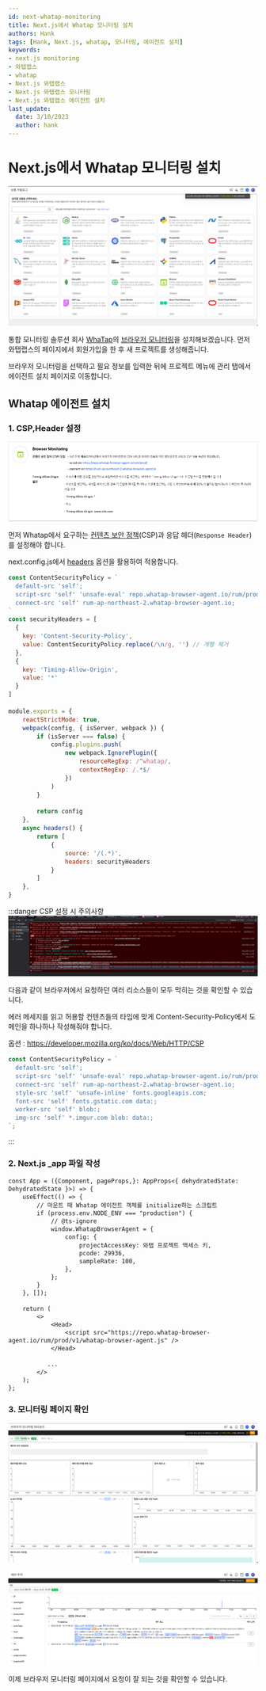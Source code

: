 ```yaml
---
id: next-whatap-monitoring
title: Next.js에서 Whatap 모니터링 설치 
authors: Hank
tags: [Hank, Next.js, whatap, 모니터링, 에이전트 설치]
keywords:
- next.js monitoring
- 와탭랩스
- whatap
- Next.js 와탭랩스
- Next.js 와탭랩스 모니터링
- Next.js 와탭랩스 에이전트 설치
last_update:
  date: 3/10/2023
  author: hank
---
```


#  Next.js에서 Whatap 모니터링 설치

![img.png](img.png)

통합 모니터링 솔루션 회사 [WhaTap](https://www.whatap.io/ko/)의 [브라우저 모니터링](https://docs.whatap.io/browser)을 설치해보겠습니다.
먼저 와탭랩스의 페이지에서 회원가입을 한 후 새 프로젝트를 생성해줍니다. 

브라우저 모니터링을 선택하고 필요 정보를 입력한 뒤에
프로젝트 메뉴에 관리 탭에서 에이전트 설치 페이지로 이동합니다.

## Whatap 에이전트 설치

### 1. CSP,Header 설정
![img_1.png](img_1.png)

먼저 Whatap에서 요구하는 [컨텐츠 보안 정책](https://developer.mozilla.org/ko/docs/Web/HTTP/CSP)(CSP)과 응답 헤더(`Response Header`)를 설정해야 합니다.

next.config.js에서 [headers](https://nextjs.org/docs/pages/api-reference/next-config-js/headers) 옵션을 활용하여 적용합니다.

```js title="next.config.js"
const ContentSecurityPolicy = `
  default-src 'self';
  script-src 'self' 'unsafe-eval' repo.whatap-browser-agent.io/rum/prod/;
  connect-src 'self' rum-ap-northeast-2.whatap-browser-agent.io;
`
const securityHeaders = [
  {
    key: 'Content-Security-Policy',
    value: ContentSecurityPolicy.replace(/\n/g, '') // 개행 제거
  },
  {
    key: 'Timing-Allow-Origin',
    value: '*'
  }
]

module.exports = {
    reactStrictMode: true,
    webpack(config, { isServer, webpack }) {
        if (isServer === false) {
            config.plugins.push(
                new webpack.IgnorePlugin({
                    resourceRegExp: /^whatap/,
                    contextRegExp: /.*$/
                })
            )
        }

        return config
    },
    async headers() {
        return [
            {
                source: '/(.*)',
                headers: securityHeaders
            }
        ]
    },
}
```

:::danger CSP 설정 시 주의사항
![img_2.png](img_2.png)

다음과 같이 브라우저에서 요청하던 여러 리소스들이 모두 막히는 것을 확인할 수 있습니다. 

에러 메세지를 읽고 허용할 컨텐츠들의 타입에 맞게 Content-Security-Policy에서 도메인을 하나하나 작성해줘야 합니다.

옵션 : https://developer.mozilla.org/ko/docs/Web/HTTP/CSP

```js title="예시"
const ContentSecurityPolicy = `
  default-src 'self';
  script-src 'self' 'unsafe-eval' repo.whatap-browser-agent.io/rum/prod/ static.cloudflareinsights.com;
  connect-src 'self' rum-ap-northeast-2.whatap-browser-agent.io;
  style-src 'self' 'unsafe-inline' fonts.googleapis.com;
  font-src 'self' fonts.gstatic.com data:;
  worker-src 'self' blob:;
  img-src 'self' *.imgur.com blob: data:;
`;
```
::: 

### 2. Next.js _app 파일 작성

```tsx title="_app.tsx"
const App = ({Component, pageProps,}: AppProps<{ dehydratedState: DehydratedState }>) => {
    useEffect(() => {
        // 마운트 때 Whatap 에이전트 객체를 initialize하는 스크립트
        if (process.env.NODE_ENV === "production") {
            // @ts-ignore
            window.WhatapBrowserAgent = {
                config: {
                    projectAccessKey: 와탭 프로젝트 액세스 키,
                    pcode: 29936,
                    sampleRate: 100,
                },
            };
        }
    }, []);
    
    return (
        <>
            <Head>
                <script src="https://repo.whatap-browser-agent.io/rum/prod/v1/whatap-browser-agent.js" />
            </Head>

           ...
        </>
    );
};
```

### 3. 모니터링 페이지 확인

![img_3.png](img_3.png)

![img_4.png](img_4.png)

이제 브라우저 모니터링 페이지에서 요청이 잘 되는 것을 확인할 수 있습니다.

